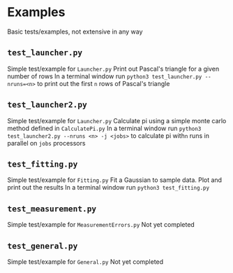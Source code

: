 # Examples

Basic tests/examples, not extensive in any way

## `test_launcher.py`
Simple test/example for `Launcher.py`
Print out Pascal's triangle for a given number of rows
In a terminal window run `python3 test_launcher.py --nruns=<n>` to print out the first `n` rows of Pascal's triangle

## `test_launcher2.py`
Simple test/example for `Launcher.py`
Calculate pi using a simple monte carlo method defined in `CalculatePi.py`
In a terminal window run `python3 test_launcher2.py --nruns <n> -j <jobs>` to calculate pi with`n` runs in parallel on `jobs` processors

## `test_fitting.py`
Simple test/example for `Fitting.py`
Fit a Gaussian to sample data. Plot and print out the results
In a terminal window run `python3 test_fitting.py`

## `test_measurement.py`
Simple test/example for `MeasurementErrors.py`
Not yet completed

## `test_general.py`
Simple test/example for `General.py`
Not yet completed